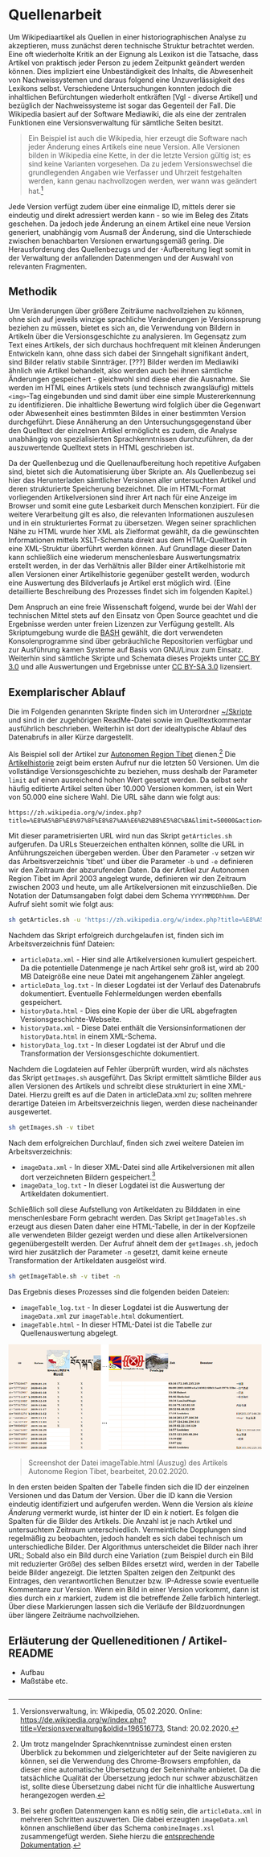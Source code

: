 # Quellenarbeit

Um Wikipediaartikel als Quellen in einer historiographischen Analyse zu akzeptieren, muss zunächst deren technische Struktur betrachtet werden. Eine oft wiederholte Kritik an der Eignung als Lexikon ist die Tatsache, dass Artikel von praktisch jeder Person zu jedem Zeitpunkt geändert werden können. Dies impliziert eine Unbeständigkeit des Inhalts, die Abwesenheit von Nachweissystemen und daraus folgend eine Unzuverlässigkeit des Lexikons selbst. Verschiedene Untersuchungen konnten jedoch die inhaltlichen Befürchtungen wiederholt entkräften [Vgl - diverse Artikel] und bezüglich der Nachweissysteme ist sogar das Gegenteil der Fall. Die Wikipedia basiert auf der Software Mediawiki, die als eine der zentralen Funktionen eine Versionsverwaltung für sämtliche Seiten besitzt.

> Ein Beispiel ist auch die Wikipedia, hier erzeugt die Software nach jeder Änderung eines Artikels eine neue Version. Alle Versionen bilden in Wikipedia eine Kette, in der die letzte Version gültig ist; es sind keine Varianten vorgesehen. Da zu jedem Versionswechsel die grundlegenden Angaben wie Verfasser und Uhrzeit festgehalten werden, kann genau nachvollzogen werden, wer wann was geändert hat.[^1] 

Jede Version verfügt zudem über eine einmalige ID, mittels derer sie eindeutig und direkt adressiert werden kann - so wie im Beleg des Zitats geschehen. Da jedoch jede Änderung an einem Artikel eine neue Version generiert, unabhängig vom Ausmaß der Änderung, sind die Unterschiede zwischen benachbarten Versionen erwartungsgemäß gering. Die Herausforderung des Quellenbezugs und der -Aufbereitung liegt somit in der Verwaltung der anfallenden Datenmengen und der Auswahl von relevanten Fragmenten.

## Methodik

Um Veränderungen über größere Zeiträume nachvollziehen zu können, ohne sich auf jeweils winzige sprachliche Veränderungen je Versionssprung beziehen zu müssen, bietet es sich an, die Verwendung von Bildern in Artikeln über die Versionsgeschichte zu analysieren. Im Gegensatz zum Text eines Artikels, der sich durchaus hochfrequent mit kleinen Änderungen Entwickeln kann, ohne dass sich dabei der Sinngehalt signifikant ändert, sind Bilder relativ stabile Sinnträger. [???] Bilder werden im Mediawiki ähnlich wie Artikel behandelt, also werden auch bei ihnen sämtliche Änderungen gespeichert - gleichwohl sind diese eher die Ausnahme. Sie werden im HTML eines Artikels stets (und technisch zwangsläufig) mittels `<img>`-Tag eingebunden und sind damit über eine simple Mustererkennung zu identifizieren. Die inhaltliche Bewertung wird folglich über die Gegenwart oder Abwesenheit eines bestimmten Bildes in einer bestimmten Version durchgeführt. Diese Annäherung an den Untersuchungsgegenstand über den Quelltext der einzelnen Artikel ermöglicht es zudem, die Analyse unabhängig von spezialisierten Sprachkenntnissen durchzuführen, da der auszuwertende Quelltext stets in HTML geschrieben ist.

Da der Quellenbezug und die Quellenaufbereitung hoch repetitive Aufgaben sind, bietet sich die Automatisierung über Skripte an. Als Quellenbezug sei hier das Herunterladen sämtlicher Versionen aller untersuchten Artikel und deren strukturierte Speicherung bezeichnet. Die im HTML-Format vorliegenden Artikelversionen sind ihrer Art nach für eine Anzeige im Browser und somit eine gute Lesbarkeit durch Menschen konzipiert. Für die weitere Verarbeitung gilt es also, die relevanten Informationen auszulesen und in ein strukturiertes Format zu übersetzen. Wegen seiner sprachlichen Nähe zu HTML wurde hier XML als Zielformat gewählt, da die gewünschten Informationen mittels XSLT-Schemata direkt aus dem HTML-Quelltext in eine XML-Struktur überführt werden können. Auf Grundlage dieser Daten kann schließlich eine wiederum menschenlesbare Auswertungsmatrix erstellt werden, in der das Verhältnis aller Bilder einer Artikelhistorie mit allen Versionen einer Artikelhistorie gegenüber gestellt werden, wodurch eine Auswertung des Bildverlaufs je Artikel erst möglich wird. (Eine detaillierte Beschreibung des Prozesses findet sich im folgenden Kapitel.)

Dem Anspruch an eine freie Wissenschaft folgend, wurde bei der Wahl der technischen Mittel stets auf den Einsatz von Open Source geachtet und die Ergebnisse werden unter freien Lizenzen zur Verfügung gestellt. Als Skriptumgebung wurde die [BASH](https://www.gnu.org/software/bash/) gewählt, die dort verwendeten Konsolenprogramme sind über gebräuchliche Repositorien verfügbar und zur Ausführung kamen Systeme auf Basis von GNU/Linux zum Einsatz. Weiterhin sind sämtliche Skripte und Schemata dieses Projekts unter [CC BY 3.0](https://creativecommons.org/licenses/by/3.0/de/) und alle Auswertungen und Ergebnisse unter [CC BY-SA 3.0](https://creativecommons.org/licenses/by-sa/3.0/de/) lizensiert. 

## Exemplarischer Ablauf

Die im Folgenden genannten Skripte finden sich im Unterordner [~/Skripte](./Skripte) und sind in der zugehörigen ReadMe-Datei sowie im Quelltextkommentar ausführlich beschrieben. Weiterhin ist dort der idealtypische Ablauf des Datenabrufs in aller Kürze dargestellt.

Als Beispiel soll der Artikel zur [Autonomen Region Tibet](https://zh.wikipedia.org/wiki/%E8%A5%BF%E8%97%8F%E8%87%AA%E6%B2%BB%E5%8C%BA) dienen.[^2] Die [Artikelhistorie](https://zh.wikipedia.org/w/index.php?title=%E8%A5%BF%E8%97%8F%E8%87%AA%E6%B2%BB%E5%8C%BA&action=history) zeigt beim ersten Aufruf nur die letzten 50 Versionen. Um die vollständige Versionsgeschichte zu beziehen, muss deshalb der Parameter `limit` auf einen ausreichend hohen Wert gesetzt werden. Da selbst sehr häufig editierte Artikel selten über 10.000 Versionen kommen, ist ein Wert von 50.000 eine sichere Wahl. Die URL sähe dann wie folgt aus:

```URL
https://zh.wikipedia.org/w/index.php?title=%E8%A5%BF%E8%97%8F%E8%87%AA%E6%B2%BB%E5%8C%BA&limit=50000&action=history
```

Mit dieser parametrisierten URL wird nun das Skript `getArticles.sh` aufgerufen. Da URLs Steuerzeichen enthalten können, sollte die URL in Anführungszeichen übergeben werden. Über den Parameter `-v` setzen wir das Arbeitsverzeichnis 'tibet' und über die Parameter `-b` und `-e` definieren wir den Zeitraum der abzurufenden Daten. Da der Artikel zur Autonomen Region Tibet im April 2003 angelegt wurde, definieren wir den Zeitraum zwischen 2003 und heute, um alle Artikelversionen mit einzuschließen. Die Notation der Datumsangaben folgt dabei dem Schema `YYYYMMDDhhmm`. Der Aufruf sieht somit wie folgt aus:

```bash
sh getArticles.sh -u 'https://zh.wikipedia.org/w/index.php?title=%E8%A5%BF%E8%97%8F%E8%87%AA%E6%B2%BB%E5%8C%BA&limit=50000&action=history' -v tibet -b 200304010000 -e 202002200000
```

Nachdem das Skript erfolgreich durchgelaufen ist, finden sich im Arbeitsverzeichnis fünf Dateien:

- `articleData.xml` - Hier sind alle Artikelversionen kumuliert gespeichert. Da die potentielle Datenmenge je nach Artikel sehr groß ist, wird ab 200 MB Dateigröße eine neue Datei mit angehangenem Zähler angelegt.
- `articleData_log.txt` - In dieser Logdatei ist der Verlauf des Datenabrufs dokumentiert. Eventuelle Fehlermeldungen werden ebenfalls gespeichert.
- `historyData.html` - Dies eine Kopie der über die URL abgefragten Versionsgeschichte-Webseite.
- `historyData.xml` - Diese Datei enthält die Versionsinformationen der `historyData.html` in einem XML-Schema.
- `historyData_log.txt` - In dieser Logdatei ist der Abruf und die Transformation der Versionsgeschichte dokumentiert.

Nachdem die Logdateien auf Fehler überprüft wurden, wird als nächstes das Skript `getImages.sh` ausgeführt. Das Skript ermittelt sämtliche Bilder aus allen Versionen des Artikels und schreibt diese strukturiert in eine XML-Datei. Hierzu greift es auf die Daten in articleData.xml zu; sollten mehrere derartige Dateien im Arbeitsverzeichnis liegen, werden diese nacheinander ausgewertet.

```bash
sh getImages.sh -v tibet
```

Nach dem erfolgreichen Durchlauf, finden sich zwei weitere Dateien im Arbeitsverzeichnis:

- `imageData.xml` - In dieser XML-Datei sind alle Artikelversionen mit allen dort verzeichneten Bildern gespeichert.[^3]
- `imageData_log.txt` - In dieser Logdatei ist die Auswertung der Artikeldaten dokumentiert.

Schließlich soll diese Aufstellung von Artikeldaten zu Bilddaten in eine menschenlesbare Form gebracht werden. Das Skript `getImageTables.sh` erzeugt aus diesen Daten daher eine HTML-Tabelle, in der in der Kopfzeile alle verwendeten Bilder gezeigt werden und diese allen Artikelversionen gegenübergestellt werden. Der Aufruf ähnelt dem der `getImages.sh`, jedoch wird hier zusätzlich der Parameter `-n` gesetzt, damit keine erneute Transformation der Artikeldaten ausgelöst wird.

```bash
sh getImageTable.sh -v tibet -n
```

Das Ergebnis dieses Prozesses sind die folgenden beiden Dateien:

- `imageTable_log.txt` - In dieser Logdatei ist die Auswertung der `imageData.xml` zur `imageTable.html` dokumentiert.
- `imageTable.html` - In dieser HTML-Datei ist die Tabelle zur Quellenauswertung abgelegt.


![imageTable.html - Tibet](./Dokumente/Screenshot_imageTable_tibet.png)

> Screenshot der Datei imageTable.html (Auszug) des Artikels Autonome Region Tibet, bearbeitet, 20.02.2020.

In den ersten beiden Spalten der Tabelle finden sich die ID der einzelnen Versionen und das Datum der Version. Über die ID kann die Version eindeutig identifiziert und aufgerufen werden. Wenn die Version als *kleine Änderung* vermerkt wurde, ist hinter der ID ein *k* notiert. Es folgen die Spalten für die Bilder des Artikels. Die Anzahl ist je nach Artikel und untersuchtem Zeitraum unterschiedlich. Vermeintliche Dopplungen sind regelmäßig zu beobachten, jedoch handelt es sich dabei technisch um unterschiedliche Bilder. Der Algorithmus unterscheidet die Bilder nach ihrer URL; Sobald also ein Bild durch eine Variation (zum Beispiel durch ein Bild mit reduzierter Größe) des selben Bildes ersetzt wird, werden in der Tabelle beide Bilder angezeigt. Die letzten Spalten zeigen den Zeitpunkt des Eintrages, den verantwortlichen Benutzer bzw. IP-Adresse sowie eventuelle Kommentare zur Version. Wenn ein Bild in einer Version vorkommt, dann ist dies durch ein *x* markiert, zudem ist die betreffende Zelle farblich hinterlegt. Über diese Markierungen lassen sich die Verläufe der Bildzuordnungen über längere Zeiträume nachvollziehen.

## Erläuterung der Quelleneditionen / Artikel-README

- Aufbau
- Maßstäbe etc.
```

```

[^1]: Versionsverwaltung, in: Wikipedia, 05.02.2020. Online: <https://de.wikipedia.org/w/index.php?title=Versionsverwaltung&oldid=196516773>, Stand: 20.02.2020.

[^2]: Um trotz mangelnder Sprachkenntnisse zumindest einen ersten Überblick zu bekommen und zielgerichteter auf der Seite navigieren zu können, sei die Verwendung des Chrome-Browsers empfohlen, da dieser eine automatische Übersetzung der Seiteninhalte anbietet. Da die tatsächliche Qualität der Übersetzung jedoch nur schwer abzuschätzen ist, sollte diese Übersetzung dabei nicht für die inhaltliche Auswertung herangezogen werden.

[^3]: Bei sehr großen Datenmengen kann es nötig sein, die `articleData.xml` in mehreren Schritten auszuwerten. Die dabei erzeugten `imageData.xml` können anschließend über das Schema `combineImages.xsl` zusammengefügt werden. Siehe hierzu die [entsprechende Dokumentation](./Skripte/README.md#combineimages-xsl).
